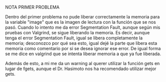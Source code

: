 NOTA PRIMER PROBLEMA 

Dentro del primer problema no pude liberar correctamente la memoria para la variable "image" que es la imagen de lectura con la 
función que se nos pasó. Cuando lo intento me da error Segmentation Fault, aunque según mis pruebas con Valgrind, se sigue liberando la memoria.
Es decir, aunque tenga el error Segmentation Fault, igual se libera completamente la memoria; desconozco por qué sea esto, igual dejé la parte que libera 
esta memoria como comentario por si se desea ignorar ese error. De igual forma se me dice en valgrind que se intenta liberar memoria a que ya fue liberada.

Además de esto, a mi me da un warning al querer utilizar la función gets en lugar de fgets, aunque el Dr. Hasimoto nos ha recomendado utilizar mejor gets. 
